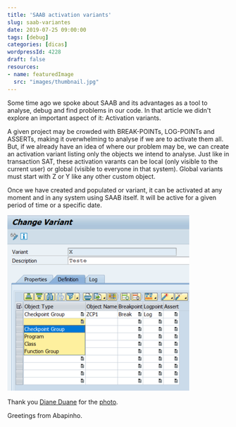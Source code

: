 ```yaml
---
title: 'SAAB activation variants'
slug: saab-variantes
date: 2019-07-25 09:00:00
tags: [debug]
categories: [dicas]
wordpressId: 4228
draft: false
resources:
- name: featuredImage
  src: "images/thumbnail.jpg"
---
```

Some time ago we spoke about SAAB and its advantages as a tool to analyse, debug and find problems in our code. In that article we didn't explore an important aspect of it: Activation variants.

<!--more-->

A given project may be crowded with BREAK-POINTs, LOG-POINTs and ASSERTs, making it overwhelming to analyse if we are to activate them all. But, if we already have an idea of where our problem may be, we can create an activation variant listing only the objects we intend to analyse. Just like in transaction SAT, these activation varants can be local (only visible to the current user) or global (visible to everyone in that system). Global variants must start with Z or Y like any other custom object.

Once we have created and populated or variant, it can be activated at any moment and in any system using SAAB itself. It will be active for a given period of time or a specific date.

[![SAAB activation variant][1]][1]

Thank you [Diane Duane][2] for the [photo][3].

Greetings from Abapinho.

   [1]: images/saab_variant.png
   [2]: https://visualhunt.co/a2/e383ba
   [3]: https://visualhunt.com/re4/768a8c03
